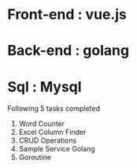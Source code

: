 # Front-end : vue.js
# Back-end : golang
# Sql : Mysql


Following 5 tasks completed 

1. Word Counter
2. Excel Column Finder
3. CRUD Operations
4. Sample Service Golang
5. Goroutine
